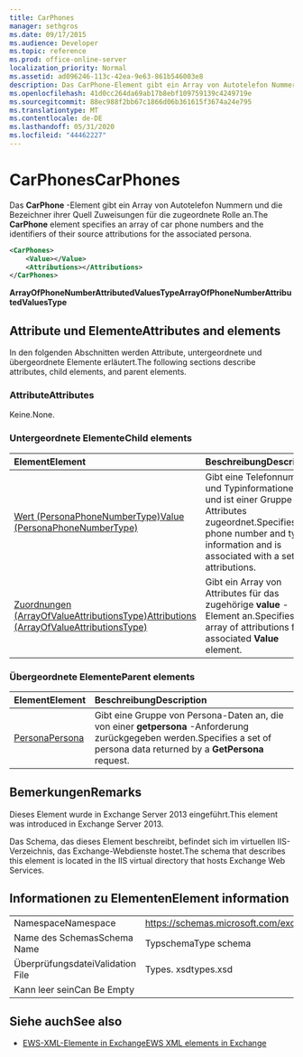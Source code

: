 ```yaml
---
title: CarPhones
manager: sethgros
ms.date: 09/17/2015
ms.audience: Developer
ms.topic: reference
ms.prod: office-online-server
localization_priority: Normal
ms.assetid: ad096246-113c-42ea-9e63-861b546003e8
description: Das CarPhone-Element gibt ein Array von Autotelefon Nummern und die Bezeichner ihrer Quell Zuweisungen für die zugeordnete Rolle an.
ms.openlocfilehash: 41d0cc264da69ab17b8ebf109759139c4249719e
ms.sourcegitcommit: 88ec988f2bb67c1866d06b361615f3674a24e795
ms.translationtype: MT
ms.contentlocale: de-DE
ms.lasthandoff: 05/31/2020
ms.locfileid: "44462227"
---
```

# <a name="carphones"></a><span data-ttu-id="f600c-103">CarPhones</span><span class="sxs-lookup"><span data-stu-id="f600c-103">CarPhones</span></span>

<span data-ttu-id="f600c-104">Das **CarPhone** -Element gibt ein Array von Autotelefon Nummern und die Bezeichner ihrer Quell Zuweisungen für die zugeordnete Rolle an.</span><span class="sxs-lookup"><span data-stu-id="f600c-104">The **CarPhone** element specifies an array of car phone numbers and the identifiers of their source attributions for the associated persona.</span></span> 
  
```XML
<CarPhones>
    <Value></Value>
    <Attributions></Attributions>
</CarPhones>
```

 <span data-ttu-id="f600c-105">**ArrayOfPhoneNumberAttributedValuesType**</span><span class="sxs-lookup"><span data-stu-id="f600c-105">**ArrayOfPhoneNumberAttributedValuesType**</span></span>
## <a name="attributes-and-elements"></a><span data-ttu-id="f600c-106">Attribute und Elemente</span><span class="sxs-lookup"><span data-stu-id="f600c-106">Attributes and elements</span></span>

<span data-ttu-id="f600c-107">In den folgenden Abschnitten werden Attribute, untergeordnete und übergeordnete Elemente erläutert.</span><span class="sxs-lookup"><span data-stu-id="f600c-107">The following sections describe attributes, child elements, and parent elements.</span></span>
  
### <a name="attributes"></a><span data-ttu-id="f600c-108">Attribute</span><span class="sxs-lookup"><span data-stu-id="f600c-108">Attributes</span></span>

<span data-ttu-id="f600c-109">Keine.</span><span class="sxs-lookup"><span data-stu-id="f600c-109">None.</span></span>
  
### <a name="child-elements"></a><span data-ttu-id="f600c-110">Untergeordnete Elemente</span><span class="sxs-lookup"><span data-stu-id="f600c-110">Child elements</span></span>

|<span data-ttu-id="f600c-111">**Element**</span><span class="sxs-lookup"><span data-stu-id="f600c-111">**Element**</span></span>|<span data-ttu-id="f600c-112">**Beschreibung**</span><span class="sxs-lookup"><span data-stu-id="f600c-112">**Description**</span></span>|
|:-----|:-----|
|[<span data-ttu-id="f600c-113">Wert (PersonaPhoneNumberType)</span><span class="sxs-lookup"><span data-stu-id="f600c-113">Value (PersonaPhoneNumberType)</span></span>](value-personaphonenumbertype.md) <br/> |<span data-ttu-id="f600c-114">Gibt eine Telefonnummer und Typinformationen an und ist einer Gruppe von Attributes zugeordnet.</span><span class="sxs-lookup"><span data-stu-id="f600c-114">Specifies a phone number and type information and is associated with a set of attributions.</span></span>  <br/> |
|[<span data-ttu-id="f600c-115">Zuordnungen (ArrayOfValueAttributionsType)</span><span class="sxs-lookup"><span data-stu-id="f600c-115">Attributions (ArrayOfValueAttributionsType)</span></span>](attributions-arrayofvalueattributionstype.md) <br/> |<span data-ttu-id="f600c-116">Gibt ein Array von Attributes für das zugehörige **value** -Element an.</span><span class="sxs-lookup"><span data-stu-id="f600c-116">Specifies an array of attributions for its associated **Value** element.</span></span>  <br/> |
   
### <a name="parent-elements"></a><span data-ttu-id="f600c-117">Übergeordnete Elemente</span><span class="sxs-lookup"><span data-stu-id="f600c-117">Parent elements</span></span>

|<span data-ttu-id="f600c-118">**Element**</span><span class="sxs-lookup"><span data-stu-id="f600c-118">**Element**</span></span>|<span data-ttu-id="f600c-119">**Beschreibung**</span><span class="sxs-lookup"><span data-stu-id="f600c-119">**Description**</span></span>|
|:-----|:-----|
|[<span data-ttu-id="f600c-120">Persona</span><span class="sxs-lookup"><span data-stu-id="f600c-120">Persona</span></span>](persona.md) <br/> |<span data-ttu-id="f600c-121">Gibt eine Gruppe von Persona-Daten an, die von einer **getpersona** -Anforderung zurückgegeben werden.</span><span class="sxs-lookup"><span data-stu-id="f600c-121">Specifies a set of persona data returned by a **GetPersona** request.</span></span>  <br/> |
   
## <a name="remarks"></a><span data-ttu-id="f600c-122">Bemerkungen</span><span class="sxs-lookup"><span data-stu-id="f600c-122">Remarks</span></span>

<span data-ttu-id="f600c-123">Dieses Element wurde in Exchange Server 2013 eingeführt.</span><span class="sxs-lookup"><span data-stu-id="f600c-123">This element was introduced in Exchange Server 2013.</span></span>
  
<span data-ttu-id="f600c-124">Das Schema, das dieses Element beschreibt, befindet sich im virtuellen IIS-Verzeichnis, das Exchange-Webdienste hostet.</span><span class="sxs-lookup"><span data-stu-id="f600c-124">The schema that describes this element is located in the IIS virtual directory that hosts Exchange Web Services.</span></span>
  
## <a name="element-information"></a><span data-ttu-id="f600c-125">Informationen zu Elementen</span><span class="sxs-lookup"><span data-stu-id="f600c-125">Element information</span></span>

|||
|:-----|:-----|
|<span data-ttu-id="f600c-126">Namespace</span><span class="sxs-lookup"><span data-stu-id="f600c-126">Namespace</span></span>  <br/> |https://schemas.microsoft.com/exchange/services/2006/types  <br/> |
|<span data-ttu-id="f600c-127">Name des Schemas</span><span class="sxs-lookup"><span data-stu-id="f600c-127">Schema Name</span></span>  <br/> |<span data-ttu-id="f600c-128">Typschema</span><span class="sxs-lookup"><span data-stu-id="f600c-128">Type schema</span></span>  <br/> |
|<span data-ttu-id="f600c-129">Überprüfungsdatei</span><span class="sxs-lookup"><span data-stu-id="f600c-129">Validation File</span></span>  <br/> |<span data-ttu-id="f600c-130">Types. xsd</span><span class="sxs-lookup"><span data-stu-id="f600c-130">types.xsd</span></span>  <br/> |
|<span data-ttu-id="f600c-131">Kann leer sein</span><span class="sxs-lookup"><span data-stu-id="f600c-131">Can Be Empty</span></span>  <br/> ||
   
## <a name="see-also"></a><span data-ttu-id="f600c-132">Siehe auch</span><span class="sxs-lookup"><span data-stu-id="f600c-132">See also</span></span>



- [<span data-ttu-id="f600c-133">EWS-XML-Elemente in Exchange</span><span class="sxs-lookup"><span data-stu-id="f600c-133">EWS XML elements in Exchange</span></span>](ews-xml-elements-in-exchange.md)

